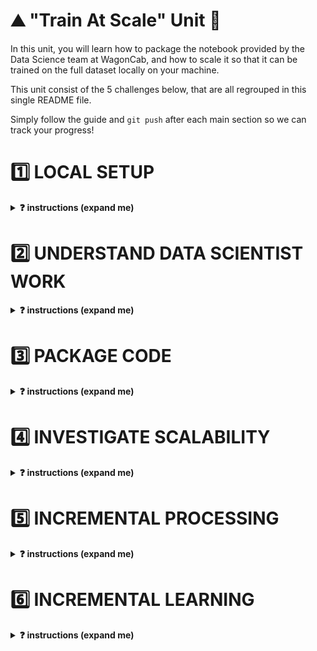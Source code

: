 # ⛰ "Train At Scale" Unit 🗻

In this unit, you will learn how to package the notebook provided by the Data Science team at WagonCab, and how to scale it so that it can be trained on the full dataset locally on your machine.

This unit consist of the 5 challenges below, that are all regrouped in this single README file.

Simply follow the guide and `git push` after each main section so we can track your progress!

# 1️⃣ LOCAL SETUP

<details>
  <summary markdown='span'><strong>❓ instructions (expand me)</strong></summary>

As lead ML Engineer for the project, your first role is to setup a local working environment (pyenv) and a python package that only contains the skeleton of your code base.

💡 Packaging notebooks is a key ML Engineer skill. It allows
- Other users to collaborate on the code
- To call the code locally or on a remote machine in order for example to train the `taxifare` on a bigger machine
- To put the code in production (on a server that never stops running) in order to expose it as an **API** or through a **website**
- Render the code operable so that it can be ran manually or plugged to an automation workflow

### 1.1) Create new pyenv [🐍 taxifare-env]

❓ Create the virtual env

```bash
cd ~/code/<user.github_nickname>/{{local_path_to("07-ML-Ops/01-Train-at-scale/01-Train-at-scale")}}
python --version # First, check your <YOUR_PYTHON_VERSION>. For example: 3.8.12
```

```bash
pyenv virtualenv <YOUR_PYTHON_VERSION> taxifare-env
pip install --upgrade pip
pyenv local taxifare-env
code .
```

Then, make sure both your OS terminal, your VS-code integrated terminal display well [🐍 taxifare-env].
On VS code, open any `.py` file and check that taxifare-env is also activated by clicking on the bottom right pyenv section as below
<img src='https://wagon-public-datasets.s3.amazonaws.com/data-science-images/07-ML-OPS/pyenv-setup.png'>

### 1.2) Get familiar with the taxifare package stucture

❓ Take 10 min to understand the structure of the boilerplate we've prepared for you (don't go into detai. It's entry is `taxifare.interface.main_local`

```bash
. # Challenge folder root
├── Makefile          # Main "interface" with your project. Use to launch tests, or start trainings etc... from the CLI
├── README.md         # The file you are reading right now!
├── notebooks
│   └── datascientist_deliverable.ipynb # The deliverable from the DS team!
├── pytest.ini        # test configuration file (do not touch)
├── requirements.txt  # list all third party packages to add to your local environment
├── setup.py          # allow to `pip install` your package
├── taxifare          # the code logic for this package
│   ├── __init__.py
│   ├── interface
│   │   ├── __init__.py
│   │   └── main_local.py   # Your main python entry point that contains all the "routes" that will be accessible from "outside"
│   └── ml_logic
│       ├── __init__.py
│       ├── data.py         # save, load and clean data
│       ├── encoders.py     # custom encoders utilities
│       ├── model.py        # tensorflow model
│       ├── params.py       # global project params
│       ├── preprocessor.py # sklearn preprocessing pipelines
│       ├── registry.py     # save and load models
│       └── utils.py        # useful python functions that can be shared accross the taxifare package
├── tests  # Tests to run using make pytest
│   ├── ...
│   └── ...
├── .gitignore
```

❓ Install your package on this new virtual env.

```bash
cd ~/code/<user.github_nickname>/{{local_path_to("07-ML-Ops/01-Train-at-scale/01-Train-at-scale")}}
pip install -e .
```

Make sure the package is installed by running `pip list | grep taxifare`. It should print the absolute path to the package.


### 1.3) Let's store all our data locally at `~/.lewagon/mlops/`

❓ Let's store our `data` folder *outside* of this challenge folder, so that it can be accessible by all other challenges during the whole MLOPS module. We don't want it to be git tracked anyway!

``` bash
mkdir -p ~/.lewagon/mlops/data
mkdir -p ~/.lewagon/mlops/data/raw
mkdir -p ~/.lewagon/mlops/data/processed
```

❓ While we are here, let's also create a storage folder for our `training_outputs` that will also be shared by all challenges

```bash
mkdir -p ~/.lewagon/mlops/training_outputs
mkdir -p ~/.lewagon/mlops/training_outputs/metrics
mkdir -p ~/.lewagon/mlops/training_outputs/models
mkdir -p ~/.lewagon/mlops/training_outputs/params
```

You can now see that the data for the challenges to come is stored in `~/.lewagon/mlops/` along with the notebooks of the data science team and the model outputs:

``` bash
tree -a ~/.lewagon/mlops/

# YOU SHOULD SEE THIS
├── data              # This is where
│   ├── processed     # You will store intermediate processed data
│   └── raw           # You will download samples of the raw data
└── training_outputs
    ├── metrics       # trained model metrics
    ├── models        # trained model weights (can be large!)
    └── params        # trained model hyper parameters
```

❓ Now, download the raw datasets

```bash
# 4 train sets
curl https://storage.googleapis.com/datascience-mlops/taxi-fare-ny/train_1k.csv > ~/.lewagon/mlops/data/raw/train_1k.csv
curl https://storage.googleapis.com/datascience-mlops/taxi-fare-ny/train_10k.csv > ~/.lewagon/mlops/data/raw/train_10k.csv
curl https://storage.googleapis.com/datascience-mlops/taxi-fare-ny/train_100k.csv > ~/.lewagon/mlops/data/raw/train_100k.csv
curl https://storage.googleapis.com/datascience-mlops/taxi-fare-ny/train_500k.csv > ~/.lewagon/mlops/data/raw/train_500k.csv

# 4 val sets
curl https://storage.googleapis.com/datascience-mlops/taxi-fare-ny/val_1k.csv > ~/.lewagon/mlops/data/raw/val_1k.csv
curl https://storage.googleapis.com/datascience-mlops/taxi-fare-ny/val_10k.csv > ~/.lewagon/mlops/data/raw/val_10k.csv
curl https://storage.googleapis.com/datascience-mlops/taxi-fare-ny/val_100k.csv > ~/.lewagon/mlops/data/raw/val_100k.csv
curl https://storage.googleapis.com/datascience-mlops/taxi-fare-ny/val_500k.csv > ~/.lewagon/mlops/data/raw/val_500k.csv
```

❗️ And only if you have excellent internet connexion and 6Go free space on your computer (not mandatory)

```bash
curl https://storage.googleapis.com/datascience-mlops/taxi-fare-ny/train_50M.csv.zip > ~/.lewagon/mlops/data/raw/train_50M.csv.zip
```

</details>

# 2️⃣ UNDERSTAND DATA SCIENTIST WORK

<details>
  <summary markdown='span'><strong>❓ instructions (expand me)</strong></summary>

*⏱ Duration:  spend 1 hour max on this*

❓ Open `datascientist_deliverable.ipynb` within VScode (forget about Jupyter for this module), and run all cells carefully while understanding them. This handover between you and the DS team is the perfect time to interact with them (i.e your buddy or a TA).

❗️ Make sure to use `taxifare_model` as ipykernel venv

<img src='https://wagon-public-datasets.s3.amazonaws.com/data-science-images/07-ML-OPS/pyenv-notebook.png' width=400>

</details>


# 3️⃣ PACKAGE CODE

<details>
  <summary markdown='span'><strong>❓ instructions (expand me)</strong></summary>

🎯 Your goal is to be able to run the `taxifare.interface.main_local` module as per below

```bash
# -> model
python -m taxifare.interface.main_local
```

❓ To do so, please code the missing code marked `# YOUR CODE HERE` in the following files. It should follow the Notebook pretty closely!

```markdown
├── taxifare
│   ├── __init__.py
│   ├── interface
│   │   ├── __init__.py
│   │   └── main_local.py   # ❓ 💡 Start here: code `preprocess_and_train`, `pred`
│   └── ml_logic
│       ├── __init__.py
│       ├── data.py         # ❓ `clean data`
│       ├── encoders.py     # ❓ `transform_time_features`, `transform_lonlat_features`, `compute_geohash`
│       ├── model.py        # ❓ `initialize_model`, `compile_model`, `train_model`
│       ├── params.py       # ✅ You can change `DATASET_SIZE`
│       ├── preprocessor.py # ❓ `preprocess_features`
│       ├── registry.py     # ✅ `save_model` and `load_model` are already coded for you
│       └── utils.py        # ✅ keep for later
```

**🧪 Test your code**

❓ First, make sure your package runs properly with `python -m taxifare.interface.main_local`.
- Debug it until it runs!
- Use the following dataset size

```python
# taxifare/ml_logic/params.py
DATASET_SIZE = '1k' # To iterate faster in debug mode 🐞
DATASET_SIZE = '100k' # Should work at least once with it
```

❓ Then only, try to pass tests with `make test_train_at_scale_3`


</details>

# 4️⃣ INVESTIGATE SCALABILITY

<details>
  <summary markdown='span'><strong>❓ instructions (expand me)</strong></summary>

*⏱ Duration:  spend 20 minutes max on this here*

Now that you managed to make the package work for a small dataset, time to see how it will handle the real dataset!

👉 Switch `ml_logic.params.DATASET_SIZE` and `ml_logic.params.VALIDATION_DATASET_SIZE` to `'500k'` to start getting serious!

❓ Investigate **which part of your code takes the most time and memory usage** and try to answer the following questions with your buddy:
- [ ] What part of your code holds the key bottlenecks?
- [ ] What kind of bottlenecks are the most worrying? (Time, Memory?)
- [ ] Do you think it will scale to 50M rows?
- [ ] Can you think about potential solutions? Write down your ideas, but do not implement them yet!

💡 Hint: Use `ml_logic.utils.simple_time_and_memory_tracker` to decorate the methods of your choice as below

```python
# taxifare.ml_logic.data.py
from taxifare.ml_logic.utils import simple_time_and_memory_tracker

@simple_time_and_memory_tracker
def clear_data() -> pd.DataFrame:
    ...
```

(💡 Optional) If you don't remember exactly how decorators work, refer to our lecture [0405-Communicate](https://kitt.lewagon.com/camps/<user.batch_slug>/lectures/content/04-Decision-Science_05-Communicate.slides.html?title=Communicate#/6/3)

</details>


# 5️⃣ INCREMENTAL PROCESSING

<details>
  <summary markdown='span'><strong>❓ instructions (expand me)</strong></summary>

🎯 Your goal is to improve your codebase so as **to be able to process our model on `50M` rows or even more, without RAM limits**.

### 5.1) Discussion

**What did we learn?**

From previous challenge, we've seen that we have memory and time constraints:
- the `(55M,8)` `raw_data` loaded in memory as dataframe takes about 12GB of RAM, which is too much for most computers.
- the `(55M,65)` preprocessed dataframe is even bigger.
- the `ml_logic.encoders.compute_geohash` method takes an awful long time to process 🤯

**What could we do?**

1. One solution is to buy **more RAM from a Virtual Machine** in the cloud and process it there (and it is often the simplest way to deal with such problem)
2. Another could be to load each column of the `raw_data` individually, and prepare some preprocessing on it, **column by column**
```python
for col in column_names:
    df_col = pd.read_csv("raw_data.csv", usecols=col)
    # do preprocessing on the single column here
```

However, you may encounter datasets whose individual columns are "too big to load anyway"! By the way, the [real NYC dataset](https://www1.nyc.gov/site/tlc/about/tlc-trip-record-data.page) is even bigger than 55M rows and actually weight about 156GB !

**Proposed solution: incremental preprocessing 🔪 chunk-by-chunk 🔪**

Did you notice our preprocessing is **stateless**?
- We don't need to store (_fit_) any information about columns of the train set (such as _standard deviation_), to apply it (_transform_) on the test set.
- We can therefore decouple the _preprocessing_ from the _training_ instead of grouping everything into a pipeline `preprocess_and_train`.
  - We will `preprocess` and store `data_processed` once-for-all on our hard drive
  - Then `train` our model from that `data_processed` later on.
  - When new data will arrive, we'll simply apply the preprocessing to it as a pure python function.

Secondly, as we do not need to compute _column-wise-statistics_ but only perform _row-by-row preprocessing_, we can do the preprocessing **chunk by chunk**, with chunks of limited size (e.g 100_000 rows), each chunk fitting nicely in memory! And then simply append each _processed chunk_ at the end of a CSV on our local disk. It won't make it faster but at least it will compute without crashing. And you only need to do it once.

<img src="https://wagon-public-datasets.s3.amazonaws.com/data-science-images/07-ML-OPS/process_by_chunk.png">

### 5.2) Your turn

❓ **First, bring back smaller dataset sizes for debug purpose**

```python
# params.py
DATASET_SIZE = '1k'
VALIDATION_DATASET_SIZE = '1k'
CHUNK_SIZE = 200
```

❓ **Then, copy-paste and code this new route given below `def preprocess()` in your `ml_logic.interface.main_local` module**

[//]: # (  🚨 Code below is NOT the single source of truth. Original is in data-solutions repo 🚨 )

<br>

<details>
  <summary markdown='span'>👇 Code to copy 👇</summary>

```python
def preprocess(source_type='train'):
    """
    Preprocess the dataset iteratively, loading data by chunks fitting in memory,
    processing each chunk, appending each of them to a final dataset preprocessed,
    and saving final prepocessed dataset as CSV
    """

    print("\n⭐️ use case: preprocess")

    # local saving paths given to you (do not overwrite these data_path variable)
    source_name = f"{source_type}_{DATASET_SIZE}.csv"
    destination_name = f"{source_type}_processed_{DATASET_SIZE}.csv"

    data_raw_path = os.path.abspath(os.path.join(LOCAL_DATA_PATH, "raw", source_name))
    data_processed_path = os.path.abspath(os.path.join(LOCAL_DATA_PATH, "processed", destination_name))

    # iterate on the dataset, by chunks
    chunk_id = 0

    # Let's loop until we reach the end of the dataset, then `break` out
    while (True):
        print(f"processing chunk n°{chunk_id}...")

        try:
            # load in memory the chunk numbered `chunk_id` of size `CHUNK_SIZE`
            # 🎯 Hint: check out pd.read_csv(skiprows=..., nrows=..., headers=...)
            # We advise you to always load data with `header=None`, and add back column names using COLUMN_NAMES_RAW
            # 👉 YOUR CODE HERE

        except pd.errors.EmptyDataError:
            # 🎯 Hint: What would you do when you reached the end of the CSV ?
            # 👉 YOUR CODE HERE


        # clean chunk. Pay attention, sometimes it can result in 0 rows remaining!
        # 👉 YOUR CODE HERE

        # create X_chunk,y_chunk
        # 👉 YOUR CODE HERE

        # create X_processed_chunk and concatenate (X_processed_chunk, y_chunk) into data_processed_chunk
        # 👉 YOUR CODE HERE

        # Save and append the chunk of the preprocessed dataset to a local CSV
        # Keep headers on the first chunk: For convention, we'll always save CSVs with headers in this challenge
        # 🎯 Hints: check out pd.to_csv(mode=...)

        # 👉 YOUR CODE HERE

        chunk_id += 1

    # 🧪 Write outputs so that they can be tested by make test_train_at_scale (do not remove)
    data_processed = pd.read_csv(data_processed_path, header=None, skiprows=1, dtype=DTYPES_PROCESSED_OPTIMIZED).to_numpy()
    write_result(name="test_preprocess", subdir="train_at_scale", data_processed_head=data_processed[0:10])


    print("✅ data processed saved entirely")

```

</details>

<br>

**❓ Try create and store the following preprocessed datasets**

- `data/processed/train_processed_1k.csv` by running `preprocess()`
- `data/processed/val_processed_1k.csv` by running `preprocess(source_type='val')`

**🧪 Test your code**

Test your code with `make test_train_at_scale_5`.

**❓ Finally, create and store the real preprocessed datasets**

Using:
```python
# params.py
DATASET_SIZE = '500k'
VALIDATION_DATASET_SIZE = '500k'
CHUNK_SIZE = 100000
```
To create:
- `data/processed/train_processed_500k.csv` by running `preprocess()`
- `data/processed/val_processed_500k.csv` by running `preprocess(source_type='val')`

🎉 Given few hours of computation, we could easily process the 55 Millions rows too, but let's not do it today!

</details>

# 6️⃣ INCREMENTAL LEARNING

<details>
  <summary markdown='span'><strong>❓ instructions (expand me)</strong></summary>

🎯 Goal: Train our model on the full `data_processed.csv`

### 6.1) Discussion

We cannot load such dataset of shape (55M, 65) in RAM all at once, but we can load it chunk by chunk.

**How do we train a model "chunk by chunk" ?**

This is called **incremental learning** or **partial_fit**
- We initialize a model with random weights ${\theta_0}$
- We load the first `data_processed_chunk` in memory (say, 100_000 rows)
- We train model on the first chunk, and update its weights accordingly ${\theta_0} \rightarrow {\theta_1}$
- We load the second `data_processed_chunk` in memory
- We *retrain* model with this second chunk, this time updating previously computed weights ${\theta_1} \rightarrow {\theta_2}$!
- etc... until the end of the entire dataset

❗️ Not all machine-learning model support incremental learning: only *parametric* models $f_{\theta}$ that are based on *iterative update methods* like gradient descent do
- In **scikit-learn**, `model.partial_fit()` is only available SGDRegressor/Classifier and few others ([read this carefully 📚](https://scikit-learn.org/0.15/modules/scaling_strategies.html#incremental-learning)).
- In **tensorflow** and another other deep learning framework, training is always iterative and incremental learning is the default behavior! You just need to avoid calling `model.initialize()` between two chunks!

❗️ Do not confuse `chunk_size` with `batch_size` from deep learning
- For each chunk (big), your model will read data batch-per-batch (small) many times over (epochs)

<img src='https://wagon-public-datasets.s3.amazonaws.com/data-science-images/07-ML-OPS/train_by_chunk.png'>


👍 **Pros:**: This universal approach is framework independent. You can use it with scikit-learn, XGBoost, Tensorflow etc...

👎 **Cons**: The model will be biased towards fitting the *latest chunk* better than the *first* ones. In our case, it is not a problem as our training dataset is shuffled, but it is important to keep that in mind when we will do a partial-fit of our model with newer data once it is in production.

<br>

<details>
  <summary markdown='span'><strong>🤔 Do we really need chunks with tensorflow?</strong></summary>

Granted, thanks to tensorflow `Datasets` you will not always need "chunks" as you can use batch-per-batch dataset loading as below

```python
import tensorflow as tf
ds = tf.data.experimental.make_csv_dataset(data_processed_55M.csv, batch_size=256)
model.fit(ds)
```

However, we would like to teach you the universal method of incremental fit by chunk in this challenge, as it applies to any framework, and will prove useful to *partially retrain* your model with newer data once it is put in production.
</details>

<br>

### 6.2) Your turn

**❓ Copy paste and try to code this new route `def train()` below in your `ml_logic.interface.main_local` module**

(Again, start with super-small dataset size, then finally train your model on 500k)

[//]: # (  🚨 Code below is not the single source of truth 🚨 )

<details>
  <summary markdown='span'><strong>👇 Code to copy 👇</strong></summary>

```python
def train():
    """
    Training on the full (already preprocessed) dataset, by loading it
    chunk-by-chunk, and updating the weight of the model for each chunks.
    Save model, compute validation metrics on a holdout validation set that is
    common to all chunks.
    """
    print("\n ⭐️ use case: train")

    # Validation Set: Load a validation set common to all chunks and create X_val, y_val
    data_val_processed_path = os.path.abspath(os.path.join(
        LOCAL_DATA_PATH, "processed", f"val_processed_{VALIDATION_DATASET_SIZE}.csv"))

    data_val_processed = pd.read_csv(
        data_val_processed_path,
        skiprows= 1, # skip header
        header=None,
        dtype=DTYPES_PROCESSED_OPTIMIZED
        ).to_numpy()

    X_val = data_val_processed[:, :-1]
    y_val = data_val_processed[:, -1]

    # Iterate on the full training dataset chunk per chunks.
    # Break out of the loop if you receive no more data to train upon!
    model = None
    chunk_id = 0
    metrics_val_list = []  # store each metrics_val_chunk

    while (True):
        print(f"loading and training on preprocessed chunk n°{chunk_id}...")

        # Load chunk of preprocess data and create (X_train_chunk, y_train_chunk)
        path = os.path.abspath(os.path.join(
            LOCAL_DATA_PATH, "processed", f"train_processed_{DATASET_SIZE}.csv"))

        try:
            data_processed_chunk = pd.read_csv(
                    path,
                    skiprows=(chunk_id * CHUNK_SIZE) + 1, # skip header
                    header=None,
                    nrows=CHUNK_SIZE,
                    dtype=DTYPES_PROCESSED_OPTIMIZED,
                    ).to_numpy()

        except pd.errors.EmptyDataError:
            data_processed_chunk = None  # end of data

        # Break out of while loop if we have no data to train upon
        if data_processed_chunk is None:
            break

        X_train_chunk = data_processed_chunk[:, :-1]
        y_train_chunk = data_processed_chunk[:, -1]

        learning_rate = 0.001
        batch_size = 256
        patience = 2

        # Train a model *incrementally*, and store the val MAE of each chunk in `metrics_val_list`
        # 👉 YOUR CODE HERE

        chunk_id += 1

    # return the last value of the validation MAE
    val_mae = metrics_val_list[-1]

    # Save model and training params
    params = dict(
        learning_rate=learning_rate,
        batch_size=batch_size,
        patience = patience,
        incremental=True,
        chunk_size=CHUNK_SIZE)

    print(f"\n✅ trained with MAE: {round(val_mae, 2)}")

    save_model(model, params=params, metrics=dict(mae=val_mae))

    print("✅ model trained and saved")

```

</details>

**🧪 Test your code with `make test_train_at_scale_6`**

You should get an MAE below 3 on the validation set!

🏁 🏁 🏁 🏁 Congratulations! 🏁 🏁 🏁 🏁

</details>
